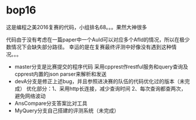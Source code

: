 # bop16

这是编程之美2016复赛的代码，小组排名68。。。果然大神很多

代码由于没有考虑在一篇paper中一个AuId可以对应多个AfId的情况，所以在极少数情况下会缺失部分路径。
幸运的是在复赛最终评测中好像没有遇到这种情况。。。

* master分支是比赛提交的程序代码
采用cpprest作restful服务和query查询及cpprest内置的json parser来解析和发送
* devA分支是修正上述bug，并且参照进决赛的队伍的代码优化过的版本（未完成）
优化部分：1、采用http长连接，减少查询时间 2、每次查询都查两次，避免网络波动
* AnsCompare分支答案比对工具
* MyQuery分支自己搭建的评测系统（未完成）
